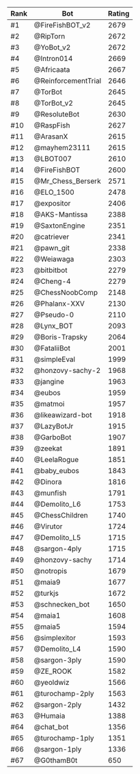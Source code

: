 Rank|Bot|Rating
---|---|---
#1|@FireFishBOT_v2|2679
#2|@RipTorn|2672
#3|@YoBot_v2|2672
#4|@Intron014|2669
#5|@Africaata|2667
#6|@ReinforcementTrial|2646
#7|@TorBot|2645
#8|@TorBot_v2|2645
#9|@ResoluteBot|2630
#10|@RaspFish|2627
#11|@ArasanX|2615
#12|@mayhem23111|2615
#13|@LBOT007|2610
#14|@FireFishBOT|2600
#15|@Mr_Chess_Berserk|2571
#16|@ELO_1500|2478
#17|@expositor|2406
#18|@AKS-Mantissa|2388
#19|@SaxtonEngine|2351
#20|@catriever|2341
#21|@pawn_git|2338
#22|@Weiawaga|2303
#23|@bitbitbot|2279
#24|@Cheng-4|2279
#25|@ChessNoobComp|2148
#26|@Phalanx-XXV|2130
#27|@Pseudo-0|2110
#28|@Lynx_BOT|2093
#29|@Boris-Trapsky|2064
#30|@FataliiBot|2001
#31|@simpleEval|1999
#32|@honzovy-sachy-2|1968
#33|@jangine|1963
#34|@eubos|1959
#35|@matmoi|1957
#36|@likeawizard-bot|1918
#37|@LazyBotJr|1915
#38|@GarboBot|1907
#39|@zeekat|1891
#40|@LeelaRogue|1851
#41|@baby_eubos|1843
#42|@Dinora|1816
#43|@munfish|1791
#44|@Demolito_L6|1753
#45|@ChessChildren|1740
#46|@Virutor|1724
#47|@Demolito_L5|1715
#48|@sargon-4ply|1715
#49|@honzovy-sachy|1714
#50|@notropis|1679
#51|@maia9|1677
#52|@turkjs|1672
#53|@schnecken_bot|1650
#54|@maia1|1608
#55|@maia5|1594
#56|@simplexitor|1593
#57|@Demolito_L4|1590
#58|@sargon-3ply|1590
#59|@ZE_ROOK|1582
#60|@yeoldwiz|1566
#61|@turochamp-2ply|1563
#62|@sargon-2ply|1432
#63|@Humaia|1388
#64|@chat_bot|1356
#65|@turochamp-1ply|1351
#66|@sargon-1ply|1336
#67|@G0thamB0t|650
